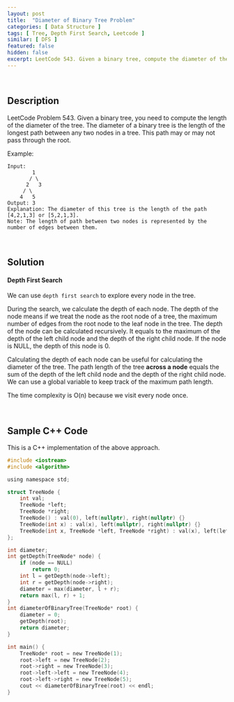 ```yaml
---
layout: post
title:  "Diameter of Binary Tree Problem"
categories: [ Data Structure ]
tags: [ Tree, Depth First Search, Leetcode ]
similar: [ DFS ]
featured: false
hidden: false
excerpt: LeetCode 543. Given a binary tree, compute the diameter of the tree.
---
```


<br />

## Description

LeetCode Problem 543. Given a binary tree, you need to compute the length of the diameter of the tree. The diameter of a binary tree is the length of the longest path between any two nodes in a tree. This path may or may not pass through the root.

Example: 
```
Input: 
        1
       / \
      2   3
     / \
    4   5
Output: 3
Explanation: The diameter of this tree is the length of the path [4,2,1,3] or [5,2,1,3].
Note: The length of path between two nodes is represented by the number of edges between them.
```

<br />

## Solution

#### Depth First Search

We can use `depth first search` to explore every node in the tree. 

During the search, we calculate the depth of each node. The depth of the node means if we treat the node as the root node of a tree, the maximum number of edges from the root node to the leaf node in the tree. The depth of the node can be calculated recursively. It equals to the maximum of the depth of the left child node and the depth of the right child node. If the node is NULL, the depth of this node is 0.

Calculating the depth of each node can be useful for calculating the diameter of the tree. The path length of the tree **across a node** equals the sum of the depth of the left child node and the depth of the right child node. We can use a global variable to keep track of the maximum path length.

The time complexity is O(n) because we visit every node once.

<br />

## Sample C++ Code


This is a C++ implementation of the above approach.

```c
#include <iostream>
#include <algorithm>

using namespace std;

struct TreeNode {
    int val;
    TreeNode *left;
    TreeNode *right;
    TreeNode() : val(0), left(nullptr), right(nullptr) {}
    TreeNode(int x) : val(x), left(nullptr), right(nullptr) {}
    TreeNode(int x, TreeNode *left, TreeNode *right) : val(x), left(left), right(right) {} 
};

int diameter;
int getDepth(TreeNode* node) {
    if (node == NULL)
        return 0;
    int l = getDepth(node->left);
    int r = getDepth(node->right);
    diameter = max(diameter, l + r);
    return max(l, r) + 1;
}
int diameterOfBinaryTree(TreeNode* root) {
    diameter = 0;
    getDepth(root);
    return diameter;
}

int main() {
    TreeNode* root = new TreeNode(1);
    root->left = new TreeNode(2);
    root->right = new TreeNode(3);
    root->left->left = new TreeNode(4);
    root->left->right = new TreeNode(5);
    cout << diameterOfBinaryTree(root) << endl;
}
```
